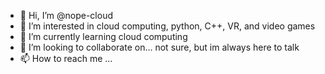 - 👋 Hi, I’m @nope-cloud
- 👀 I’m interested in cloud computing, python, C++, VR, and video games
- 🌱 I’m currently learning cloud computing
- 💞️ I’m looking to collaborate on... not sure, but im always here to talk
- 📫 How to reach me ...

<!---
nope-cloud/nope-cloud is a ✨ special ✨ repository because its `README.md` (this file) appears on your GitHub profile.
You can click the Preview link to take a look at your changes.
--->

